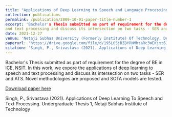 ```yaml
---
title: "Applications of Deep Learning to Speech and Language Processing"
collection: publications
permalink: /publication/2009-10-01-paper-title-number-1
excerpt: 'Bachelor's Thesis submitted as part of requirement for the degree of BE in ICE, NSIT. In this work, we expore the applications of deep learning to speech
and text processing and discuss its intersection on two tasks - SER and ATS. Novel methodologies are proposed and SOTA models are tested.'
date: 2021-12-27
venue: 'Netaji Subhas University (Formerly Institute) Of Technology, Delhi University'
paperurl: 'https://drive.google.com/file/d/195L05jBZBYRNMhtaRc3WEKjxt6JPNdDi/view?usp=sharing5'
citation: 'Singh, P., Srivastava (2021). Applications of Deep Learning To Speech and Text Processing. Undergraduate Thesis 1, Netaji Subhas Institute of Technology'
---
```


Bachelor's Thesis submitted as part of requirement for the degree of BE in ICE, NSIT. In this work, we expore the applications of deep learning to speech
and text processing and discuss its intersection on two tasks - SER and ATS. Novel methodologies are proposed and SOTA models are tested.

[Download paper here](https://drive.google.com/file/d/195L05jBZBYRNMhtaRc3WEKjxt6JPNdDi/view?usp=sharing5)

Singh, P., Srivastava (2021). Applications of Deep Learning To Speech and Text Processing. Undergraduate Thesis 1, Netaji Subhas Institute of Technology